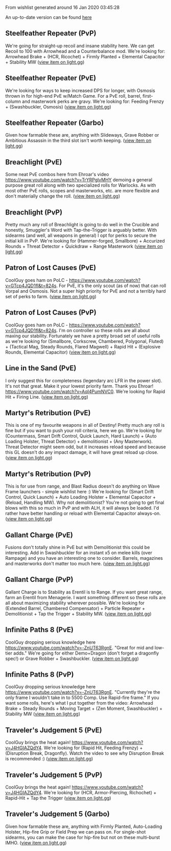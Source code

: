 From wishlist generated around 16 Jan 2020 03:45:28

An up-to-date version can be found [here](https://github.com/rslifka/wishlist)
## Steelfeather Repeater (PvP)
We're going for straight-up recoil and insane stability here. We can get Recoil to 100 with Arrowhead and a Counterbalance mod. We're looking for: Arrowhead Brake + (HCR, Ricochet) + Firmly Planted + Elemental Capacitor + Stability MW ([view item on light.gg](https://www.light.gg/db/items/1251729046/steelfeather-repeater/))
## Steelfeather Repeater (PvE)
We're looking for ways to keep increased DPS for longer, with Osmosis thrown in for high-end PvE w/Match Game. For a PvE roll, barrel, first-column and masterwork perks are gravy. We're looking for: Feeding Frenzy + (Swashbuckler, Osmosis) ([view item on light.gg](https://www.light.gg/db/items/1251729046/steelfeather-repeater/))
## Steelfeather Repeater (Garbo)
Given how farmable these are, anything with Slideways, Grave Robber or Ambitious Assassin in the third slot isn't worth keeping. ([view item on light.gg](https://www.light.gg/db/items/1251729046/steelfeather-repeater/))
## Breachlight (PvE)
Some neat PvE combos here from Ehroar's video https://www.youtube.com/watch?v=TrYRPglvMHY demoing a general purpose great roll along with two specialized rolls for Warlocks. As with most other PvE rolls, scopes and masterworks, etc. are more flexible and don't materially change the roll. ([view item on light.gg](https://www.light.gg/db/items/1289997971/breachlight/))
## Breachlight (PvP)
Pretty much any roll of Breachlight is going to do well in the Crucible and honestly, Smuggler's Word with Tap-the-Trigger is arguably better. With sidearms (and well, all weapons in general) I opt for perks to secure the initial kill in PvP. We're looking for (Hammer-forged, Smallbore) + Accurized Rounds + Threat Detector + Quickdraw + Range Masterwork ([view item on light.gg](https://www.light.gg/db/items/1289997971/breachlight/))
## Patron of Lost Causes (PvE)
CoolGuy goes ham on PoLC - https://www.youtube.com/watch?v=GTcp4JQD1fI&t=824s. For PvE, it's the only scout (as of now) that can roll Vorpal and Osmosis. Not a super high priority for PvE and not a terribly hard set of perks to farm. ([view item on light.gg](https://www.light.gg/db/items/2723241847/patron-of-lost-causes/))
## Patron of Lost Causes (PvP)
CoolGuy goes ham on PoLC - https://www.youtube.com/watch?v=GTcp4JQD1fI&t=824s. I'm on controller so these rolls are all about maxing our stability. Fortunately we have a pretty broad set of useful rolls as we're looking for (Smallbore, Corkscrew, Chambered, Polygonal, Fluted) + (Tactical Mag, Steady Rounds, Flared Magwell) + Rapid Hit + (Explosive Rounds, Elemental Capacitor) ([view item on light.gg](https://www.light.gg/db/items/2723241847/patron-of-lost-causes/))
## Line in the Sand (PvE)
I only suggest this for completeness (legendary arc LFR in the power slot). It's not that great. Make it your lowest priority farm. Thank you Ehroar! https://www.youtube.com/watch?v=AqI4PumNVC0. We're looking for Rapid Hit + Firing Line. ([view item on light.gg](https://www.light.gg/db/items/946443267/line-in-the-sand/))
## Martyr's Retribution (PvE)
This is one of my favourite weapons in all of Destiny! Pretty much any roll is fine but if you want to push your roll criteria, here we go. We're looking for (Countermass, Smart Drift Control, Quick Launch, Hard Launch) + (Auto Loading Holster, Threat Detector) + demolitionist + (Any Masterwork). Threat Detector might seem odd, but it increases reload speed and because this GL doesn't do any impact damage, it will have great reload up close. ([view item on light.gg](https://www.light.gg/db/items/3850168899/martyrs-retribution/))
## Martyr's Retribution (PvP)
This is for use from range, and Blast Radius doesn't do anything on Wave Frame launchers - simple wishlist here :) We're looking for (Smart Drift Control, Quick Launch) + Auto Loading Holster + Elemental Capacitor + (Reload, Handling MW). Why not demolitionist? You're not going to get final blows with this so much in PvP and with ALH, it will always be loaded. I'd rather have better handling or reload with Elemental Capacitor always-on. ([view item on light.gg](https://www.light.gg/db/items/3850168899/martyrs-retribution/))
## Gallant Charge (PvE)
Fusions don't totally shine in PvE but with Demolitionist this could be interesting. Add in Swashbuckler for an instant x5 on melee kills (over Rampage) and you have an interesting one to consider. Barrels, magazines and masterworks don't matter too much here. ([view item on light.gg](https://www.light.gg/db/items/1706206669/gallant-charge/))
## Gallant Charge (PvP)
Gallant Charge is to Stability as Erentil is to Range. If you want great range, farm an Erentil from Menagerie. I want something different so these rolls are all about maximizing stability wherever possible. We're looking for (Extended Barrel, Chambered Compensator) + Particle Repeater + Demolitionist + Tap the Trigger + Stability MW. ([view item on light.gg](https://www.light.gg/db/items/1706206669/gallant-charge/))
## Infinite Paths 8 (PvE)
CoolGuy dropping serious knowledge here https://www.youtube.com/watch?v=-ZnUT63RgnE. "Great for mid and low-tier adds." We're going for either Demo+Dragon (don't forget a dragonfly spec!) or Grave Robber + Swashbuckler. ([view item on light.gg](https://www.light.gg/db/items/3233390913/infinite-paths-8/))
## Infinite Paths 8 (PvP)
CoolGuy dropping serious knowledge here https://www.youtube.com/watch?v=-ZnUT63RgnE. "Currently they're the only frame I wouldn't take in to 5500 Comp. Use Rapid-fire frame." If you want some rolls, here's what I put together from the video: Arrowhead Brake + Steady Rounds + Moving Target + (Zen Moment, Swashbuckler) + Stability MW ([view item on light.gg](https://www.light.gg/db/items/3233390913/infinite-paths-8/))
## Traveler's Judgement 5 (PvE)
CoolGuy brings the heat again! https://www.youtube.com/watch?v=J4HGIAZQdY4. We're looking for (Rapid Hit, Feeding Frenzy) + (Disruption Break, Dragonfly). Watch the video to see why Disruption Break is recommended :) ([view item on light.gg](https://www.light.gg/db/items/4149758318/travelers-judgment-5/))
## Traveler's Judgement 5 (PvP)
CoolGuy brings the heat again! https://www.youtube.com/watch?v=J4HGIAZQdY4. We're looking for (HCR, Armor-Piercing, Richochet) + Rapid-Hit + Tap the Trigger ([view item on light.gg](https://www.light.gg/db/items/4149758318/travelers-judgment-5/))
## Traveler's Judgement 5 (Garbo)
Given how farmable these are, anything with Firmly Planted, Auto-Loading Holster, Hip-fire Grip or Field Prep we can pass on. For single-shot sidearms, you can make the case for hip-fire but not on these multi-burst IMHO. ([view item on light.gg](https://www.light.gg/db/items/4149758318/travelers-judgment-5/))
